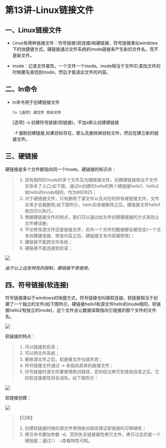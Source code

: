 # 第13讲-Linux链接文件

## 一、Linux链接文件

- Linux有两种链接文件：符号链接(软连接)和硬链接，符号链接类似windows下的快捷键方式。硬链接通过文件系统的inode链接来产生新的文件名，而不是新文件。

- inode：记录文件属性，一个文件一个inode。inode相当于文件ID,查找文件的时候要先查找到inode，然后才能读出文件的内容。

  

## 二、ln命令

- ln命令用于创建链接文件

  `ln [选项] 源文件 目标文件`

  [选项] -s 创建符号链接(软链接)，不加s默认创建硬链接

  ​            -f 强制创建链接,如果目标存在，那么先删除掉目标文件，然后在建立新的链接文件。

## 三、硬链接

硬链接是多个文件都指向同一个inode。硬链接的知识点：

> 1. 具有相同的inode的多个文件互为硬链接文件，创建硬链接相当于文件实体多了入口;如下图，通过ln创建的hello的两个硬链接hello1、hello2和hello的inode相同，均为860925；
> 2. 对于硬链接文件，只有删除了源文件以及对应的所有硬链接文件，文件实体才会被删除;如下图所示，hello实体被删除之后，硬链接文件hello1依旧可以执行。
> 3. 根据硬链接文件的特点，我们可以通过给文件创建硬链接的方式来防止文件被误删;
> 4. 不论修改源文件还是链接文件，另外一个文件的数据都会被改变(一个文本创建硬连接，修改内容之后，硬链接文本内容被修改)；
> 5. 硬链接不能跨文件系统；
> 6. 硬链接不能连接到目录；

![](https://pic-1304959529.cos.ap-guangzhou.myqcloud.com/DB/20220326192854.png)

*由于以上这些特性的限制，硬链接不常使用。*

## 四、符号链接(软连接)

符号链接类似于windows的快捷方式，符号链接也叫做软连接。软链接相当于创建了一个独立的文件(如下图所示，硬链接hello1和源文件hello的inode相同，软链接hello2有独立的inode)，这个文件会让数据读取指向它链接的那个文件的文件名。

![](https://pic-1304959529.cos.ap-guangzhou.myqcloud.com/DB/20220326192916.png)

软链接的特点：

> 1. 可以链接到目录；
> 2. 可以跨文件系统；
> 3. 删除源文件之后，软链接文件也就失效；
> 4. 符号链接文件通过 -> 来指向具体的链接文件；
> 5. 符号链接时源文件要使用绝对路径，否则经过拷贝到其他目录之后，它的软连接属性将会消失。如下图所示：

![](https://pic-1304959529.cos.ap-guangzhou.myqcloud.com/DB/20220326192931.png)

软链接创建：

![](https://pic-1304959529.cos.ap-guangzhou.myqcloud.com/DB/20220326192943.png)

> 【归纳】
>
> 1. 创建软链接时候的源文件使用绝对路径保证软链接的可移植性；
> 2. 拷贝命令要加参数 -d，否则失去链接属性拷贝文件，拷贝过去的是一个硬链接；通过`ll -i`查看特性可知。

